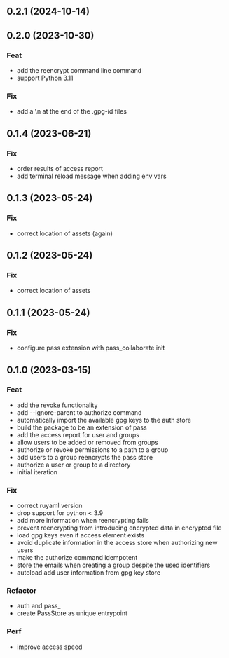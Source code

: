 ## 0.2.1 (2024-10-14)

## 0.2.0 (2023-10-30)

### Feat

- add the reencrypt command line command
- support Python 3.11

### Fix

- add a \n at the end of the .gpg-id files

## 0.1.4 (2023-06-21)

### Fix

- order results of access report
- add terminal reload message when adding env vars

## 0.1.3 (2023-05-24)

### Fix

- correct location of assets (again)

## 0.1.2 (2023-05-24)

### Fix

- correct location of assets

## 0.1.1 (2023-05-24)

### Fix

- configure pass extension with pass_collaborate init

## 0.1.0 (2023-03-15)

### Feat

- add the revoke functionality
- add --ignore-parent to authorize command
- automatically import the available gpg keys to the auth store
- build the package to be an extension of pass
- add the access report for user and groups
- allow users to be added or removed from groups
- authorize or revoke permissions to a path to a group
- add users to a group reencrypts the pass store
- authorize a user or group to a directory
- initial iteration

### Fix

- correct ruyaml version
- drop support for python < 3.9
- add more information when reencrypting fails
- prevent reencrypting from introducing encrypted data in encrypted file
- load gpg keys even if access element exists
- avoid duplicate information in the access store when authorizing new users
- make the authorize command idempotent
- store the emails when creating a group despite the used identifiers
- autoload add user information from gpg key store

### Refactor

- auth and pass_
- create PassStore as unique entrypoint

### Perf

- improve access speed

